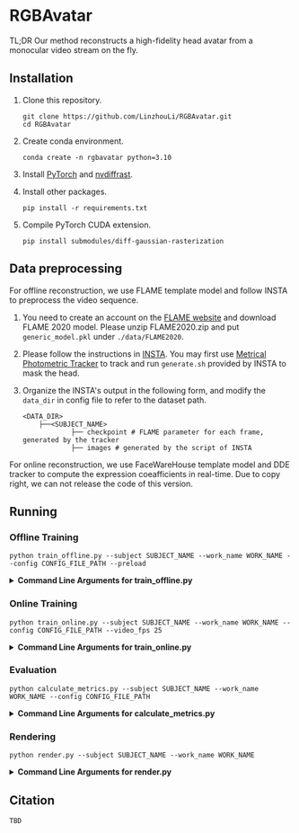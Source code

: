 # RGBAvatar

TL;DR Our method reconstructs a high-fidelity head avatar from a monocular video stream on the fly.


## Installation

1. Clone this repository.

   ```
   git clone https://github.com/LinzhouLi/RGBAvatar.git
   cd RGBAvatar
   ```

2. Create conda environment.

   ```
   conda create -n rgbavatar python=3.10
   ```

3. Install [PyTorch](https://pytorch.org/get-started/locally/) and [nvdiffrast](https://nvlabs.github.io/nvdiffrast/).

5. Install other packages.

   ```
   pip install -r requirements.txt
   ```

6. Compile PyTorch CUDA extension.

   ```
   pip install submodules/diff-gaussian-rasterization
   ```

## Data preprocessing

For offline reconstruction, we use FLAME template model and follow INSTA to preprocess the video sequence.

1. You need to create an account on the [FLAME website](https://flame.is.tue.mpg.de/download.php) and download FLAME 2020 model. Please unzip FLAME2020.zip and put `generic_model.pkl` under `./data/FLAME2020`.

2. Please follow the instructions in [INSTA](https://github.com/Zielon/INSTA). You may first use [Metrical Photometric Tracker](https://github.com/Zielon/metrical-tracker) to track and run `generate.sh` provided by INSTA to mask the head.

3. Organize the INSTA's output in the following form, and modify the `data_dir` in config file to refer to the dataset path.

   ```
   <DATA_DIR>
       ├──<SUBJECT_NAME>
               ├── checkpoint # FLAME parameter for each frame, generated by the tracker 
               ├── images # generated by the script of INSTA
   ```

For online reconstruction, we use FaceWareHouse template model and DDE tracker to compute the expression coeafficients in real-time. Due to copy right, we can not release the code of this version.

## Running

### Offline Training

```
python train_offline.py --subject SUBJECT_NAME --work_name WORK_NAME --config CONFIG_FILE_PATH --preload
```

<details>
<summary><span style="font-weight: bold;">Command Line Arguments for train_offline.py</span></summary>

  #### --subject
  Subject name for training (`bala` by default).
  #### --work_name
  A nick name for the experiment, training results will be saved under `output/WORK_NAME`.
  #### --config
  Config file path (`config/offline.yaml` by default).
  #### --split
  Use `train`/`test`/`all` split of the image sequence (`train` by default).
  #### --preload
  Whether to preload image data to CPU memory, which accelerate the training speed.
  #### --log
  Whether to output log information during training.

</details>

### Online Training

```
python train_online.py --subject SUBJECT_NAME --work_name WORK_NAME --config CONFIG_FILE_PATH --video_fps 25
```

<details>
<summary><span style="font-weight: bold;">Command Line Arguments for train_online.py</span></summary>

  #### --subject
  Subject name for training (`bala` by default).
  #### --work_name
  A nick name for the experiment, training results will be saved under `output/WORK_NAME`.
  #### --config
  Config file path (`config/online.yaml` by default).
  #### --video_fps
  FPS of the input video stream (`25` by default ).
  #### --log
  Whether to output log information during training.

</details>

### Evaluation

```
python calculate_metrics.py --subject SUBJECT_NAME --work_name WORK_NAME --config CONFIG_FILE_PATH
```

<details>
<summary><span style="font-weight: bold;">Command Line Arguments for calculate_metrics.py</span></summary>

  #### --subject
  Subject name for training (`bala`  by default).
  #### --output_dir
  Path of the expeirment output folder (`output` by default).
  #### --work_name
  Name of the experiment to be evaluated.
  #### --split
  Frame number where split the training and test set. (`-350` by default ).

</details>

### Rendering

```
python render.py --subject SUBJECT_NAME --work_name WORK_NAME
```

<details>
<summary><span style="font-weight: bold;">Command Line Arguments for render.py</span></summary>

  #### --subject
  Subject name for training (`bala`  by default).
  #### --output_dir
  Path of the expeirment output folder (`output` by default).
  #### --work_name
  Name of the experiment to be rendered.
  #### --white_bg
  Whether to use white background, back by default.
  #### --alpha
  Whether to render the alpha channel.

</details>

## Citation

```
TBD
```

